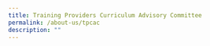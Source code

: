 ```yaml
---
title: Training Providers Curriculum Advisory Committee
permalink: /about-us/tpcac
description: ""
---
```

